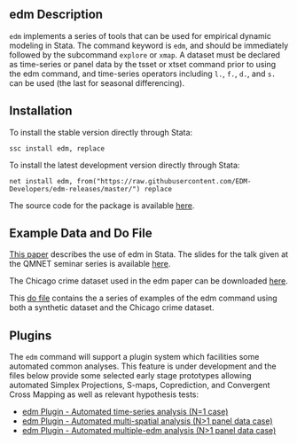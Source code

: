 ## edm Description

`edm` implements a series of tools that can be used for empirical dynamic modeling in Stata. The command keyword is `edm`, and should be immediately followed by the subcommand `explore` or `xmap`. A dataset must be declared as time-series or panel data by the tsset or xtset command prior to using the edm command, and time-series operators including `l.`, `f.`, `d.`, and `s.` can be used (the last for seasonal differencing).

## Installation

To install the stable version directly through Stata:

~~~
ssc install edm, replace
~~~

To install the latest development version directly through Stata:

~~~
net install edm, from("https://raw.githubusercontent.com/EDM-Developers/edm-releases/master/") replace
~~~

The source code for the package is available [here](https://github.com/EDM-Developers/EDM).

## Example Data and Do File

[This paper](https://jinjingli.github.io/edm/edm-wp.pdf) describes the use of edm in Stata. The slides for the talk given at the QMNET seminar series is available [here](https://jinjingli.github.io/edm/EDM-talk-QMNET.pdf).

The Chicago crime dataset used in the edm paper can be downloaded [here](https://jinjingli.github.io/edm/chicago.dta).

This [do file](https://jinjingli.github.io/edm/sj-edm.do) contains the a series of examples of the edm command using both a synthetic dataset and the Chicago crime dataset.

## Plugins

The `edm` command will support a plugin system which facilities some automated common analyses. This feature is under development and the files below provide some selected early stage prototypes allowing automated Simplex Projections, S-maps, Coprediction, and Convergent Cross Mapping as well as relevant hypothesis tests:

- [edm Plugin - Automated time-series analysis (N=1 case)](plugins/1._EDM_for_N_of_1-traditional_time-series_case.do)
- [edm Plugin - Automated multi-spatial analysis (N>1 panel data case)](2._Multispatial_edm-pooling_panel_IDs_together.do)
- [edm Plugin - Automated multiple-edm analysis (N>1 panel data case)](3._Multiple_EDM-analyze_each_panel_ID_separately.do)
